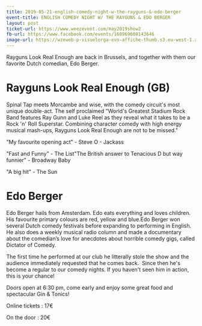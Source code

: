 ```yaml
---
title: 2019-05-21-english-comedy-night-w-the-rayguns-&-edo-berger
event-title: ENGLISH COMEDY NIGHT W/ THE RAYGUNS & EDO BERGER
layout: post
ticket-url: https://www.weezevent.com/may2019show2
fb-url: https://www.facebook.com/events/160969608143646
image-url: https://wzeweb-p-visuelorga-evn-affiche-thumb.s3.eu-west-1.amazonaws.com/affiche_372830.thumb53700.1535984329.jpg
---
```

Rayguns Look Real Enough are back in Brussels, and together with them our favorite Dutch comedian, Edo Berger.

# Rayguns Look Real Enough (GB)
Spinal Tap meets Morcambe and wise, with the comedy circuit's most unique double-act. The self proclaimed "World's Greatest Stadium Rock Band features Ray Gunn and Luke Reel as they reveal what it takes to be a Rock 'n' Roll Superstar. Combining character comedy with high energy musical mash-ups, Rayguns Look Real Enough are not to be missed."

"My favourite opening act" - Steve O - Jackass

"Fast and Funny" - The List"The British answer to Tenacious D but way funnier" - Broadway Baby

"A big hit" - The Sun

# Edo Berger
Edo Berger hails from Amsterdam. Edo eats everything and loves children. His favourite primary colours are red, yellow and blue.Edo Berger won several Dutch comedy festivals before expanding to performing in English. He also does a weekly musical radio column and made a documentary about the comedian’s love for anecdotes about horrible comedy gigs, called Dictator of Comedy.

The first time he performed at our club he litterally stole the show and the audience immediately requested that he comes back.  Since then he's become a regular to our comedy nights. If you haven't seen him in action, this is your chance!

Doors open at 6:30 pm, come early and enjoy some great food and spectacular Gin & Tonics!

Online tickets : 17€

On the door : 20€
